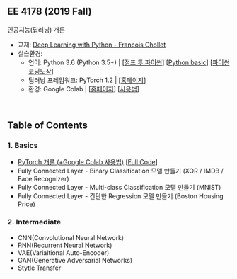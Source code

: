 ## EE 4178 (2019 Fall)

인공지능(딥러닝) 개론

* 교재: [Deep Learning with Python - Francois Chollet](https://www.pdfdrive.com/deep-learning-with-python-e54511249.html)
* 실습환경:
  * 언어: Python 3.6 (Python 3.5+) | [[점프 투 파이썬](https://wikidocs.net/book/1)] [[Python basic](https://wikidocs.net/book/1553)] [[파이썬 코딩도장](https://dojang.io/course/view.php?id=7)]
  * 딥러닝 프레임워크: PyTorch 1.2 | [[홈페이지](https://pytorch.org(https://pytorch.org/))]
  * 환경: Google Colab | [[홈페이지](https://colab.research.google.com/notebooks/welcome.ipynb)] [[사용법](https://drive.google.com/open?id=11B7cjkW0KVMZv-yqxHDhg0TUE3CESYSx)]

<br>

## Table of Contents

### 1. Basics

* [PyTorch 개론 (+Google Colab 사용법)](https://nbviewer.jupyter.org/github/gamchanr/TA-EE4178/blob/master/01-basics/intro_pytorch/intro_pytorch.ipynb) [[Full Code](https://github.com/gamchanr/TA-EE4178/blob/master/01-basics/intro_pytorch/intro_pytorch.py)]
* Fully Connected Layer - Binary Classification 모델 만들기 (XOR / IMDB / Face Recognizer)
* Fully Connected Layer - Multi-class Classification 모델 만들기 (MNIST)
* Fully Connected Layer - 간단한 Regression 모델 만들기 (Boston Housing Price)

### 2. Intermediate

* CNN(Convolutional Neural Network)
* RNN(Recurrent Neural Network)
* VAE(Varialtional Auto-Encoder)
* GAN(Generative Adversarial Networks)
* Stytle Transfer



